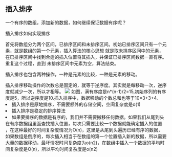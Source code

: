 <h2>插入排序</h2>
一个有序的数组，添加新的数据，如何继续保证数据有序呢？
<p>插入排序如何实现排序</p>
首先将数组分为两个区间，已排序区间和未排序区间。初始已排序区间只有一个元素，就是数组的第一个元素，插入算法的核心思想
就是取未排序区间中的元素，在已排序区间中找到合适的插入位置将其插入，并保证已排序区间数据一直有序。重复这个过程，直到
未排序区间中元素为空，算法结束。
<p>插入排序也包含两种操作，一种是元素的比较，一种是元素的移动。</p>
插入排序移动操作的次数总是固定的，就等于逆序度。其实就是每移动一次，逆序度就减少一次，所以才相等。
<img src="https://static001.geekbang.org/resource/image/fd/01/fd6582d5e5927173ee35d7cc74d9c401.jpg"/>
如图，满有序度是n*(n-1)/2=15,初始序列的有序度是5，所以逆序度是10.插入排序中，数据移动的个数总和也等于10=3+3+4.
<li>插入排序是原地排序，不需要额外的存储空间，空间复杂度是o(1)</li>
<li>插入排序是稳定的排序算法</li>
<li>如果要排序的数据是有序的，我们并不需要搬移任何数据。如果我们从尾到头在有序数据组里面查找插入位置，每次只需要比较一个数据就能确定插入的位置
，在这种最好的时间复杂度情况为O(n)，这里是从尾到头遍历已经有序的数据，如果数组是倒序的，每次插入相当于在数组的第一个位置插入新的数据，所以需要
大量的数据移动，最坏情况时间复杂度为o(n2)，在数组中插入一个数据的平均时间复杂度是O(n)，所以平均时间复杂度是o(n2)</li>
